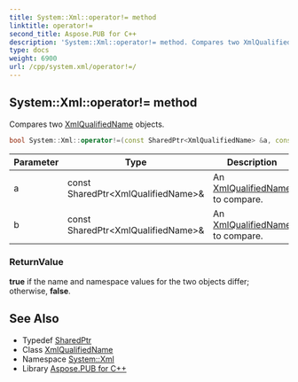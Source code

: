 ```yaml
---
title: System::Xml::operator!= method
linktitle: operator!=
second_title: Aspose.PUB for C++
description: 'System::Xml::operator!= method. Compares two XmlQualifiedName objects in C++.'
type: docs
weight: 6900
url: /cpp/system.xml/operator!=/
---
```

## System::Xml::operator!= method


Compares two [XmlQualifiedName](../xmlqualifiedname/) objects.

```cpp
bool System::Xml::operator!=(const SharedPtr<XmlQualifiedName> &a, const SharedPtr<XmlQualifiedName> &b)
```


| Parameter | Type | Description |
| --- | --- | --- |
| a | const SharedPtr\<XmlQualifiedName\>\& | An [XmlQualifiedName](../xmlqualifiedname/) to compare. |
| b | const SharedPtr\<XmlQualifiedName\>\& | An [XmlQualifiedName](../xmlqualifiedname/) to compare. |

### ReturnValue

**true** if the name and namespace values for the two objects differ; otherwise, **false**.

## See Also

* Typedef [SharedPtr](../../system/sharedptr/)
* Class [XmlQualifiedName](../xmlqualifiedname/)
* Namespace [System::Xml](../)
* Library [Aspose.PUB for C++](../../)

